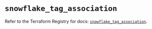 # `snowflake_tag_association`

Refer to the Terraform Registry for docs: [`snowflake_tag_association`](https://registry.terraform.io/providers/snowflake-labs/snowflake/0.94.1/docs/resources/tag_association).
